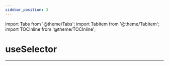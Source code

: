 ```yaml
---
sidebar_position: 3
---
```


import Tabs from '@theme/Tabs';
import TabItem from '@theme/TabItem';
import TOCInline from '@theme/TOCInline';

# useSelector

<TOCInline toc={toc} />

---
